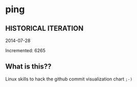 # ping

## HISTORICAL ITERATION
2014-07-28

Incremented: 6265

## What is this?? 
Linux skills to hack the github commit visualization chart `;-)`
